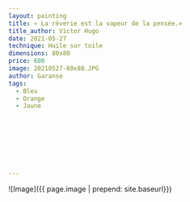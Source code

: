 ```yaml
---
layout: painting
title: « La rêverie est la vapeur de la pensée.»                     
title_author: Victor Hugo                                       
date: 2021-05-27
technique: Huile sur toile 
dimensions: 80x80
price: 600
image: 20210527-80x80.JPG
author: Garanse
tags:
  - Bleu
  - Orange
  - Jaune
  
  
  
  
  
  
  
  
---
```

![Image]({{ page.image | prepend: site.baseurl}})

